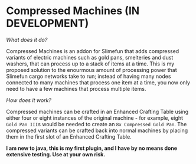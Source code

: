 # Compressed Machines (IN DEVELOPMENT)
_What does it do?_

Compressed Machines is an addon for Slimefun that adds compressed variants of electric machines such as gold pans, smelteries and dust washers, that can process up to a stack of items at a time. This is my proposed solution to the enourmous amount of processing power that Slimefun cargo networks take to run; instead of having many nodes connected to many machines that process one item at a time, you now only need to have a few machines that process multiple items.


_How does it work?_

Compressed machines can be crafted in an Enhanced Crafting Table using either four or eight instances of the original machine - for example, eight `Gold Pan III`s would be needed to create an `8x Compressed Gold Pan`. The compressed variants can be crafted back into normal machines by placing them in the first slot of an Enhanced Crafting Table.

**I am new to java, this is my first plugin, and I have by no means done extensive testing. Use at your own risk.**
